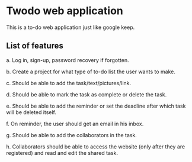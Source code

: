 # Twodo web application 

This is a to-do web application just like google keep. 

## List of features

a. Log in, sign-up, password recovery if forgotten. 

b. Create a project for what type of to-do list the user wants to make. 

c. Should be able to add the task/text/pictures/link. 

d. Should be able to mark the task as complete or delete the task.  

e. Should be able to add the reminder or set the deadline after which task will be deleted itself.  

f. On reminder, the user should get an email in his inbox.  

g. Should be able to add the collaborators in the task. 

h. Collaborators should be able to access the website (only after they are registered) and read and edit the shared task.
